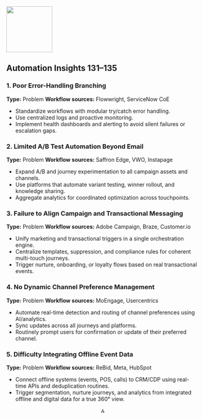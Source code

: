<img src="https://r2cdn.perplexity.ai/pplx-full-logo-primary-dark%402x.png" class="logo" width="120"/>

## Automation Insights 131–135

### 1. Poor Error-Handling Branching

**Type:** Problem
**Workflow sources:** Flowwright, ServiceNow CoE

- Standardize workflows with modular try/catch error handling.
- Use centralized logs and proactive monitoring.
- Implement health dashboards and alerting to avoid silent failures or escalation gaps.


### 2. Limited A/B Test Automation Beyond Email

**Type:** Problem
**Workflow sources:** Saffron Edge, VWO, Instapage

- Expand A/B and journey experimentation to all campaign assets and channels.
- Use platforms that automate variant testing, winner rollout, and knowledge sharing.
- Aggregate analytics for coordinated optimization across touchpoints.


### 3. Failure to Align Campaign and Transactional Messaging

**Type:** Problem
**Workflow sources:** Adobe Campaign, Braze, Customer.io

- Unify marketing and transactional triggers in a single orchestration engine.
- Centralize templates, suppression, and compliance rules for coherent multi-touch journeys.
- Trigger nurture, onboarding, or loyalty flows based on real transactional events.


### 4. No Dynamic Channel Preference Management

**Type:** Problem
**Workflow sources:** MoEngage, Usercentrics

- Automate real-time detection and routing of channel preferences using AI/analytics.
- Sync updates across all journeys and platforms.
- Routinely prompt users for confirmation or update of their preferred channel.


### 5. Difficulty Integrating Offline Event Data

**Type:** Problem
**Workflow sources:** ReBid, Meta, HubSpot

- Connect offline systems (events, POS, calls) to CRM/CDP using real-time APIs and deduplication routines.
- Trigger segmentation, nurture journeys, and analytics from integrated offline and digital data for a true 360° view.

<div style="text-align: center">⁂</div>

